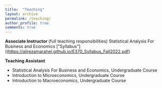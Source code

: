```yaml
---
title:  "Teaching"
layout: archive
permalink: /teaching/
author_profile: true
comments: true
---
```


**Associate Instructor** (full teaching responsibilities) 
Statistical Analysis For Business and Economics ["Syllabus"]((https://alirezamarahel.github.io/E370_Syllabus_Fall2022.pdf)

**Teaching Assistant**
- Statistical Analysis For Business and Economics, Undergraduate Course
- Introduction to Microeconomics, Undergraduate Course
- Introduction to Macroeconomics, Undergraduate Course